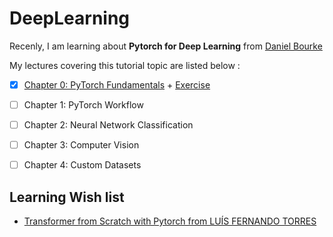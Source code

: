 # DeepLearning
Recenly, I am learning about **Pytorch for Deep Learning** from [Daniel Bourke](https://youtu.be/Z_ikDlimN6A?si=JYUbk7jNR2Gfw1zn)

My lectures covering this tutorial topic are listed below :

- [x]  [Chapter 0: PyTorch Fundamentals](https://github.com/RadchaneepornC/DeepLearning/blob/main/Chapter%200%3A%20PyTorch%20Fundamentals.md) + [Exercise](https://github.com/RadchaneepornC/DeepLearning/blob/770489417345df5659fbea1fbc440b17e4e41809/Exercise_Chapter%200%3A%20PyTorch%20Fundamentals.ipynb)
- [ ] Chapter 1: PyTorch Workflow
- [ ] Chapter 2: Neural Network Classification
- [ ] Chapter 3: Computer Vision
- [ ] Chapter 4: Custom Datasets


## Learning Wish list 
- [Transformer from Scratch with Pytorch from LUÍS FERNANDO TORRES](https://www.kaggle.com/code/lusfernandotorres/transformer-from-scratch-with-pytorch/notebook)
